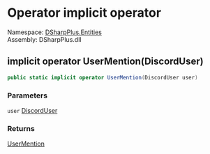 # Operator implicit operator

Namespace: [DSharpPlus.Entities](DSharpPlus.Entities.md)  
Assembly: DSharpPlus.dll

## <a id="DSharpPlus_Entities_UserMention_op_Implicit_DSharpPlus_Entities_DiscordUser__DSharpPlus_Entities_UserMention"></a>implicit operator UserMention\(DiscordUser\)

```csharp
public static implicit operator UserMention(DiscordUser user)
```

### Parameters

`user` [DiscordUser](DSharpPlus.Entities.DiscordUser.md)

### Returns

[UserMention](DSharpPlus.Entities.UserMention.md)

